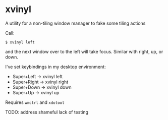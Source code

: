 # xvinyl 
A utility for a non-tiling window manager to fake some tiling actions

Call:

`$ xvinyl left`

and the next window over to the left will take focus. Similar with right, up, or down.

I've set keybindings in my desktop environment:
* Super+Left -> xvinyl left
* Super+Right -> xvinyl right
* Super+Down -> xvinyl down
* Super+Up -> xvinyl up

Requires `wmctrl` and `xdotool`

TODO:
address shameful lack of testing